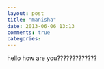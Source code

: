 ```yaml
---
layout: post
title: "manisha"
date: 2013-06-06 13:13
comments: true
categories: 
---
```


<html>
<body>
<h>hello how are you?????????????</h>
</body>
</html>

